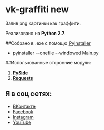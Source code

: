 # vk-graffiti new 
Залив png картинки как граффити.

Реализовано на **Python 2.7**.

##Собрано в .exe с помощю [PyInstaller](https://github.com/pyinstaller/pyinstaller)
 - pyinstaller --onefile --windowed Main.py

##Использованные сторонние модули:
 1. **[PySide](http://docs.python-requests.org/en/master/)**
 2. **[Requests](http://wiki.qt.io/PySide)**


## Я в соц сетях: 
 - [ВКонтакте](http://vk.com/gebeto)
 - [Facebook](https://facebook.com/bboyheadman)
 - [Instagram](https://www.instagram.com/slavik.nychkalo)
 - [YouTube](https://www.youtube.com/channel/UCF9KTUwwy1n193oFyQylBiQ)
